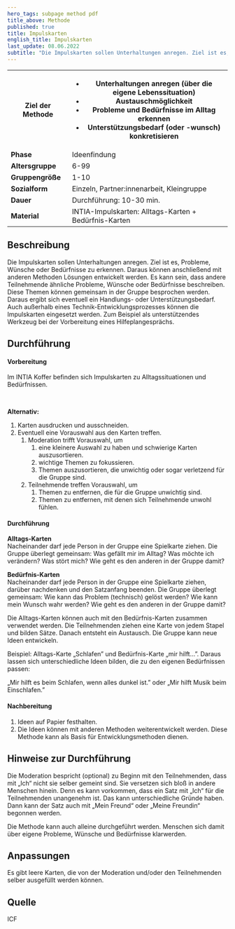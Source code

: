 ```yaml
---
hero_tags: subpage method pdf
title_above: Methode
published: true
title: Impulskarten
english_title: Impulskarten
last_update: 08.06.2022
subtitle: "Die Impulskarten sollen Unterhaltungen anregen. Ziel ist es, Probleme, Wünsche oder Bedürfnisse zu erkennen. Daraus können anschließend mit anderen Methoden Lösungen entwickelt werden. Es kann sein, dass andere Teilnehmende ähnliche Probleme, Wünsche oder Bedürfnisse beschreiben. Diese Themen können gemeinsam in der Gruppe besprochen werden. Daraus ergibt sich eventuell ein Handlungs- oder Unterstützungsbedarf. Auch außerhalb eines Technik-Entwicklungsprozesses können die Impulskarten eingesetzt werden. Zum Beispiel als unterstützendes Werkzeug bei der Vorbereitung eines Hilfeplangesprächs."
---
```


<table class="tb">
    <tr>
        <th><strong>Ziel der Methode</strong></th>
        <th>

- Unterhaltungen anregen (über die eigene Lebenssituation)
- Austauschmöglichkeit
- Probleme und Bedürfnisse im Alltag erkennen
- Unterstützungsbedarf (oder -wunsch) konkretisieren

</th>
    </tr>
    <tr>
      <td><strong>Phase</strong></td>
      <td>Ideenfindung </td>
    </tr>
    <tr>
      <td><strong>Altersgruppe</strong></td>
      <td>6-99</td>
    </tr>
    <tr>
      <td><strong>Gruppengröße</strong></td>
      <td>1-10</td>
    </tr>
    <tr>
      <td><strong>Sozialform</strong></td>
      <td>Einzeln, Partner:innenarbeit, Kleingruppe</td>
    </tr>
    <tr>
      <td><strong>Dauer</strong></td>
      <td>
      Durchführung: 10-30 min.<br>
      </td>
    </tr>
    <tr>
      <td><strong>Material</strong></td>
      <td>INTIA-Impulskarten: Alltags-Karten + Bedürfnis-Karten</td>
    </tr>
</table>

## Beschreibung

Die Impulskarten sollen Unterhaltungen anregen. Ziel ist es, Probleme, Wünsche oder Bedürfnisse zu erkennen. Daraus können anschließend mit anderen Methoden Lösungen entwickelt werden. Es kann sein, dass andere Teilnehmende ähnliche Probleme, Wünsche oder Bedürfnisse beschreiben. Diese Themen können gemeinsam in der Gruppe besprochen werden. Daraus ergibt sich eventuell ein Handlungs- oder Unterstützungsbedarf. Auch außerhalb eines Technik-Entwicklungsprozesses können die Impulskarten eingesetzt werden. Zum Beispiel als unterstützendes Werkzeug bei der Vorbereitung eines Hilfeplangesprächs.

## Durchführung

#### Vorbereitung

Im INTIA Koffer befinden sich Impulskarten zu Alltagssituationen und Bedürfnissen.

<br>

**Alternativ:**  

1. Karten ausdrucken und ausschneiden.
2. Eventuell eine Vorauswahl aus den Karten treffen.
   1. Moderation trifft Vorauswahl, um
      1. eine kleinere Auswahl zu haben und schwierige Karten auszusortieren.
      2. wichtige Themen zu fokussieren.
      3. Themen auszusortieren, die unwichtig oder sogar verletzend für die Gruppe sind. 
   2. Teilnehmende treffen Vorauswahl, um
      1. Themen zu entfernen, die für die Gruppe unwichtig sind.
      2. Themen zu entfernen, mit denen sich Teilnehmende unwohl fühlen.

#### Durchführung

**Alltags-Karten**  
Nacheinander darf jede Person in der Gruppe eine Spielkarte ziehen. Die Gruppe überlegt gemeinsam: Was gefällt mir im Alltag? Was möchte ich verändern? Was stört mich? Wie geht es den anderen in der Gruppe damit? 
  
**Bedürfnis-Karten**  
Nacheinander darf jede Person in der Gruppe eine Spielkarte ziehen, darüber nachdenken und den Satzanfang beenden. Die Gruppe überlegt gemeinsam: Wie kann das Problem (technisch) gelöst werden? Wie kann mein Wunsch wahr werden? Wie geht es den anderen in der Gruppe damit?  

Die Alltags-Karten können auch mit den Bedürfnis-Karten zusammen verwendet werden. Die Teilnehmenden ziehen eine Karte von jedem Stapel und bilden Sätze. Danach entsteht ein Austausch. Die Gruppe kann neue Ideen entwickeln.  

Beispiel: Alltags-Karte „Schlafen” und Bedürfnis-Karte „mir hilft...”. Daraus lassen sich unterschiedliche Ideen bilden, die zu den eigenen Bedürfnissen passen:

„Mir hilft es beim Schlafen, wenn alles dunkel ist.” oder „Mir hilft Musik beim Einschlafen.”

#### Nachbereitung

1. Ideen auf Papier festhalten.
2. Die Ideen können mit anderen Methoden weiterentwickelt werden.
Diese Methode kann als Basis für Entwicklungsmethoden dienen.

## Hinweise zur Durchführung

Die Moderation bespricht (optional) zu Beginn mit den Teilnehmenden, dass mit „Ich“ nicht sie selber gemeint sind. Sie versetzen sich bloß in andere Menschen hinein. Denn es kann vorkommen, dass ein Satz mit „Ich“ für die Teilnehmenden unangenehm ist. Das kann unterschiedliche Gründe haben. Dann kann der Satz auch mit „Mein Freund“ oder „Meine Freundin“ begonnen werden.

Die Methode kann auch alleine durchgeführt werden. Menschen sich damit über eigene Probleme, Wünsche und Bedürfnisse klarwerden.

## Anpassungen

Es gibt leere Karten, die von der Moderation und/oder den Teilnehmenden selber ausgefüllt werden können.

## Quelle

ICF

